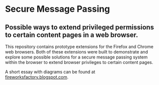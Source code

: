 Secure Message Passing
======================

Possible ways to extend privileged permissions to certain content pages in a web browser.
----------------------------------------------------------------------------------------

This repository contains prototype extensions for the Firefox and Chrome web
browsers.  Both of these extensions were built to demonstrate and explore some
possible solutions for a secure message passing system within the browser to
extend browser privileges to certain content pages.

A short essay with diagrams can be found at [fireworksfactory.blogspot.com](http://fireworksfactory.blogspot.com/2010/01/extending-chrome-and-firefox-privileges.html).
